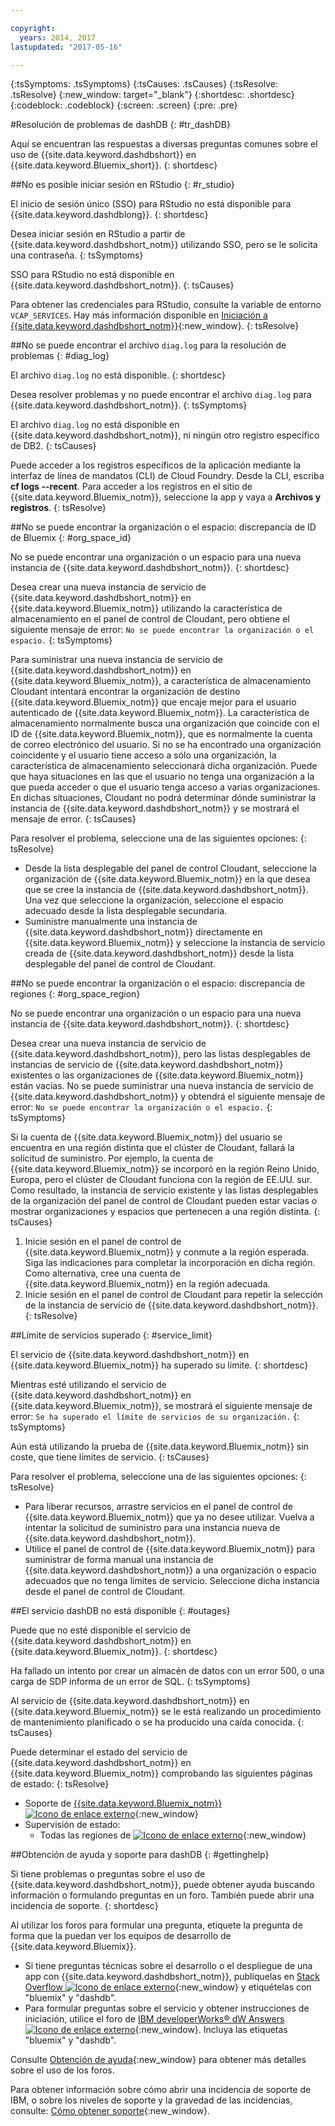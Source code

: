 ```yaml
---

copyright:
  years: 2014, 2017
lastupdated: "2017-05-16"

---
```


<!-- Attribute definitions --> 
{:tsSymptoms: .tsSymptoms} 
{:tsCauses: .tsCauses} 
{:tsResolve: .tsResolve} 
{:new_window: target="_blank"}
{:shortdesc: .shortdesc}
{:codeblock: .codeblock}
{:screen: .screen}
{:pre: .pre}

#Resolución de problemas de dashDB 
{: #tr_dashDB}

Aquí se encuentran las respuestas a diversas preguntas comunes sobre el uso de {{site.data.keyword.dashdbshort}} en {{site.data.keyword.Bluemix_short}}.
{: shortdesc}

##No es posible iniciar sesión en RStudio
{: #r_studio}

El inicio de sesión único (SSO) para RStudio no está disponible para {{site.data.keyword.dashdblong}}.
{: shortdesc}

Desea iniciar sesión en RStudio a partir de {{site.data.keyword.dashdbshort_notm}} utilizando
SSO, pero se le solicita una contraseña.
{: tsSymptoms}

SSO para RStudio no está disponible en {{site.data.keyword.dashdbshort_notm}}.
{: tsCauses}

Para obtener las credenciales para RStudio, consulte la variable de entorno `VCAP_SERVICES`. Hay más información disponible en [Iniciación a {{site.data.keyword.dashdbshort_notm}}](/docs/services/dashDB/dashDB.html#dashDB){:new_window}.
{: tsResolve}


##No se puede encontrar el archivo `diag.log` para la resolución de problemas
{: #diag_log}

El archivo `diag.log` no está disponible.
{: shortdesc}

Desea resolver problemas y no puede encontrar el archivo `diag.log` para {{site.data.keyword.dashdbshort_notm}}.
{: tsSymptoms}

El archivo `diag.log` no está disponible en {{site.data.keyword.dashdbshort_notm}}, ni ningún otro registro específico de DB2.
{: tsCauses}

Puede acceder a los registros específicos de la aplicación mediante la interfaz de línea de mandatos (CLI) de Cloud
Foundry. Desde la CLI, escriba **cf
logs --recent**. Para acceder a los registros en el sitio de {{site.data.keyword.Bluemix_notm}}, seleccione la app y vaya a **Archivos y registros**.
{: tsResolve}

##No se puede encontrar la organización o el espacio: discrepancia de ID de Bluemix
{: #org_space_id}

No se puede encontrar una organización o un espacio para una nueva instancia de {{site.data.keyword.dashdbshort_notm}}.
{: shortdesc}

Desea crear una nueva instancia de servicio de {{site.data.keyword.dashdbshort_notm}} en {{site.data.keyword.Bluemix_notm}} utilizando la característica de almacenamiento en el panel de control de Cloudant, pero obtiene el siguiente mensaje de error: `No se puede encontrar la organización o el espacio.`
{: tsSymptoms}

Para suministrar una nueva instancia de servicio de {{site.data.keyword.dashdbshort_notm}} en {{site.data.keyword.Bluemix_notm}}, a característica de almacenamiento Cloudant intentará encontrar la organización de destino {{site.data.keyword.Bluemix_notm}} que encaje mejor para el usuario autenticado de {{site.data.keyword.Bluemix_notm}}. La característica de almacenamiento normalmente busca una organización que coincide
con el ID de {{site.data.keyword.Bluemix_notm}},
que es normalmente la cuenta de correo electrónico del usuario. Si no se ha encontrado una organización coincidente
y el usuario tiene acceso a sólo una organización,
la característica de almacenamiento seleccionará dicha organización. Puede que haya situaciones
en las que el usuario no tenga una organización a la que pueda
acceder o que el usuario tenga acceso a varias organizaciones. En dichas situaciones, Cloudant no podrá determinar dónde suministrar la instancia de {{site.data.keyword.dashdbshort_notm}}
y se mostrará el mensaje de error.
{: tsCauses}

Para resolver el problema, seleccione una de las siguientes
opciones:
{: tsResolve}

* Desde la lista desplegable del panel de control Cloudant,
seleccione la organización de {{site.data.keyword.Bluemix_notm}} en la que desea que se cree la instancia de {{site.data.keyword.dashdbshort_notm}}. Una vez que seleccione la organización, seleccione el espacio adecuado
desde la lista desplegable secundaria.
* Suministre manualmente una instancia de {{site.data.keyword.dashdbshort_notm}} directamente en {{site.data.keyword.Bluemix_notm}} y seleccione la instancia de servicio creada de {{site.data.keyword.dashdbshort_notm}} desde la lista desplegable del panel de control de Cloudant.


##No se puede encontrar la organización o el espacio: discrepancia de regiones
{: #org_space_region}

No se puede encontrar una organización o un espacio para una nueva instancia de {{site.data.keyword.dashdbshort_notm}}.
{: shortdesc}

Desea crear una nueva instancia de servicio de {{site.data.keyword.dashdbshort_notm}},
pero las listas desplegables de instancias de servicio de {{site.data.keyword.dashdbshort_notm}} existentes
o las organizaciones de {{site.data.keyword.Bluemix_notm}}
están vacías. No se puede suministrar una nueva instancia de servicio de {{site.data.keyword.dashdbshort_notm}} y obtendrá el siguiente mensaje de error: `No se puede encontrar la organización o el espacio.`
{: tsSymptoms}

Si la cuenta de {{site.data.keyword.Bluemix_notm}} del usuario
se encuentra en una región distinta que el clúster de Cloudant, fallará la solicitud de suministro. Por ejemplo, la cuenta de {{site.data.keyword.Bluemix_notm}} se incorporó en la región Reino Unido, Europa, pero el clúster de Cloudant funciona con la región de
EE.UU. sur. Como resultado, la instancia de servicio existente y las listas desplegables de la organización del panel de control de Cloudant pueden estar vacías o mostrar organizaciones y espacios que pertenecen a una región distinta.
{: tsCauses}

1. Inicie sesión en el panel de control de {{site.data.keyword.Bluemix_notm}}
y conmute a la región esperada. Siga las indicaciones para completar
la incorporación en dicha región. Como alternativa, cree una cuenta de {{site.data.keyword.Bluemix_notm}} en la región adecuada.
2. Inicie sesión en el panel de control de Cloudant
para repetir la selección de la instancia de servicio de {{site.data.keyword.dashdbshort_notm}}.
{: tsResolve}

##Límite de servicios superado
{: #service_limit}

El servicio de {{site.data.keyword.dashdbshort_notm}}
en {{site.data.keyword.Bluemix_notm}} ha superado
su límite.
{: shortdesc}

Mientras esté utilizando el servicio de {{site.data.keyword.dashdbshort_notm}}
en {{site.data.keyword.Bluemix_notm}}, se mostrará el siguiente mensaje de error: `Se ha superado el límite de servicios de su
organización.`
{: tsSymptoms}

Aún está utilizando la prueba de {{site.data.keyword.Bluemix_notm}} sin coste,
que tiene límites de servicio.
{: tsCauses}

Para resolver el problema, seleccione una de las siguientes
opciones:
{: tsResolve}

* Para liberar recursos, arrastre servicios en el panel de control de {{site.data.keyword.Bluemix_notm}} que ya no desee utilizar. Vuelva a intentar la solicitud de suministro para una instancia nueva de {{site.data.keyword.dashdbshort_notm}}.
* Utilice el panel de control de {{site.data.keyword.Bluemix_notm}}
para suministrar de forma manual una instancia de {{site.data.keyword.dashdbshort_notm}}
a una organización o espacio adecuados que no tenga límites de servicio. Seleccione dicha instancia desde el panel de control de Cloudant.


##El servicio dashDB no está disponible
{: #outages}

Puede que no esté disponible el servicio de {{site.data.keyword.dashdbshort_notm}}
en {{site.data.keyword.Bluemix_notm}}.
{: shortdesc}

Ha fallado un intento por crear un almacén de datos con un error 500,
o una carga de SDP informa de un error de SQL.
{: tsSymptoms}

Al servicio de {{site.data.keyword.dashdbshort_notm}}
en {{site.data.keyword.Bluemix_notm}} se le está realizando
un procedimiento de mantenimiento planificado o se ha producido una caída conocida.
{: tsCauses}

Puede determinar el estado del servicio de {{site.data.keyword.dashdbshort_notm}}
en {{site.data.keyword.Bluemix_notm}} comprobando
las siguientes páginas de estado:
{: tsResolve}

* Soporte de [{{site.data.keyword.Bluemix_notm}} ![Icono de enlace externo](../../icons/launch-glyph.svg "Icono de enlace externo")](https://developer.ibm.com/bluemix/support/#status){:new_window}
* Supervisión de estado:
  * Todas las regiones de [![Icono de enlace externo](../../icons/launch-glyph.svg "Icono de enlace externo")](https://console.eu-gb.bluemix.net/status?tags=platform,runtimes,services,ibm:yp:eu-gb,ibm:yp:eu-de,ibm:yp:us-south,ibm:yp:au-syd){:new_window}
  <!--[US - South region ![External link icon](../../icons/launch-glyph.svg "External link icon")](http://estado.ng.bluemix.net/internalstatus){:new_window}
  [Europe - United Kingdom region ![External link icon](../../icons/launch-glyph.svg "External link icon")](http://estado.eu-gb.bluemix.net/internalstatus){:new_window}
  [Europe - Germany region ![External link icon](../../icons/launch-glyph.svg "External link icon")](http://estado.eu-de.bluemix.net/internalstatus){:new_window}
  [Australia - Sydney region ![External link icon](../../icons/launch-glyph.svg "External link icon")](http://estado.au-syd.bluemix.net/internalstatus){:new_window}-->


##Obtención de ayuda y soporte para dashDB
{: #gettinghelp}

Si tiene problemas o preguntas sobre el uso de {{site.data.keyword.dashdbshort_notm}}, puede obtener ayuda buscando información o formulando preguntas en un foro. También puede abrir una incidencia de soporte.
{: shortdesc}

Al utilizar los foros para formular una pregunta, etiquete la pregunta de forma que la puedan ver los equipos de desarrollo de {{site.data.keyword.Bluemix}}.

* Si tiene preguntas técnicas sobre el desarrollo o el despliegue de una app con {{site.data.keyword.dashdbshort_notm}}, publíquelas en [Stack Overflow ![Icono de enlace externo](../../icons/launch-glyph.svg "Icono de enlace externo")](http://stackoverflow.com/search?q=dashdb+bluemix){:new_window} y etiquételas con "bluemix" y "dashdb".
* Para formular preguntas sobre el servicio y obtener instrucciones de iniciación, utilice el foro de [IBM developerWorks® dW Answers ![Icono de enlace externo](../../icons/launch-glyph.svg "Icono de enlace externo")](https://developer.ibm.com/answers/topics/dashdb/?smartspace=bluemix){:new_window}. Incluya las etiquetas "bluemix" y "dashdb".

Consulte [Obtención de ayuda](/docs/support/index.html#getting-help){:new_window} para obtener más detalles sobre el uso de los foros.

Para obtener información sobre cómo abrir una incidencia de soporte de IBM, o sobre los niveles de soporte y la gravedad de las incidencias, consulte: [Cómo obtener soporte](/docs/support/index.html#contacting-support){:new_window}.



